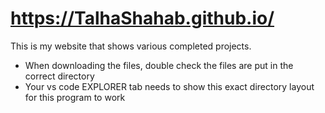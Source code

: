 # https://TalhaShahab.github.io/
This is my website that shows various completed projects.

- When downloading the files, double check the files are put in the correct directory
- Your vs code EXPLORER tab needs to show this exact directory layout for this program to work

